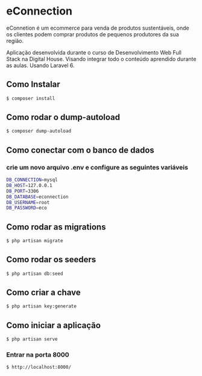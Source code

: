 # eConnection

eConnetion é um ecommerce para venda de produtos sustentáveis, onde os clientes podem comprar produtos de pequenos produtores da sua região.

Aplicação desenvolvida durante o curso de Desenvolvimento Web Full Stack na Digital House. Visando integrar todo o conteúdo aprendido durante as aulas. Usando Laravel 6.


## Como Instalar

```sh
$ composer install
```

## Como rodar o dump-autoload

```sh
$ composer dump-autoload
```

## Como conectar com o banco de dados

### crie um novo arquivo .env e configure as seguintes variáveis

```sh
DB_CONNECTION=mysql
DB_HOST=127.0.0.1
DB_PORT=3306
DB_DATABASE=econnection
DB_USERNAME=root
DB_PASSWORD=eco
```

## Como rodar as migrations

```sh
$ php artisan migrate
```

## Como rodar os seeders

```sh
$ php artisan db:seed
```

## Como criar a chave

```sh
$ php artisan key:generate
```

## Como iniciar a aplicação

```sh
$ php artisan serve
```

### Entrar na porta 8000

```sh
$ http://localhost:8000/
```
